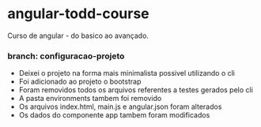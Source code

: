 # angular-todd-course

Curso de angular - do basico ao avançado.

### branch: configuracao-projeto
- Deixei o projeto na forma mais minimalista possivel utilizando o cli
- Foi adicionado ao projeto o bootstrap
- Foram removidos todos os arquivos referentes a testes gerados pelo cli
- A pasta environments tambem foi removido
- Os arquivos index.html, main.js e angular.json foram alterados
- Os dados do componente app tambem foram modificados


